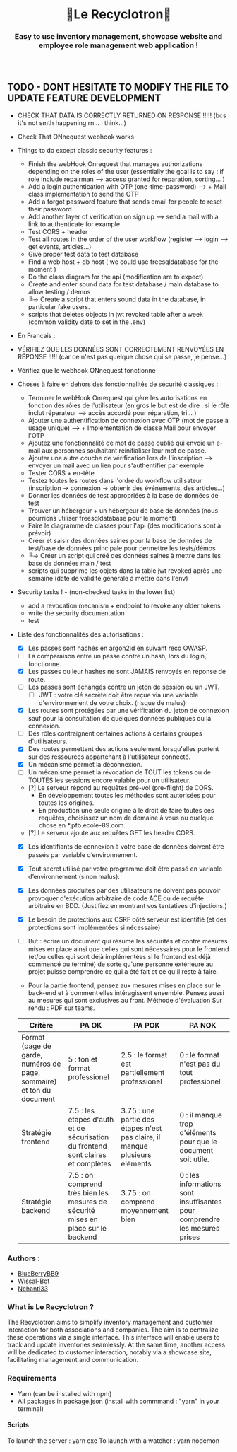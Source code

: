 <h1 align="center">🌿Le Recyclotron🌿</h1>
<h3 align="center">Easy to use inventory management, showcase website and employee role management web application !<h3>
<br>

## TODO - DONT HESITATE TO MODIFY THE FILE TO UPDATE FEATURE DEVELOPMENT

- CHECK THAT DATA IS CORRECTLY RETURNED ON RESPONSE !!!!! (bcs it's not smth happening rn... i think...)
- Check That ONnequest webhook works

- Things to do except classic security features :

  - Finish the webHook Onrequest that manages authorizations depending on the roles of the user (essentially the goal is to say : if role include repairman --> access granted for reparation, sorting... )
  - Add a login authentication with OTP (one-time-password) --> + Mail class implementation to send the OTP
  - Add a forgot password feature that sends email for people to reset their password
  - Add another layer of verification on sign up --> send a mail with a link to authenticate for example
  - Test CORS + header
  - Test all routes in the order of the user workflow (register --> login --> get events, articles...)
  - Give proper test data to test database
  - Find a web host + db host ( we could use freesqldatabase for the moment )
  - Do the class diagram for the api (modification are to expect)
  - Create and enter sound data for test database / main database to allow testing / demos
  - ╚-> Create a script that enters sound data in the database, in particular fake users.
  - scripts that deletes objects in jwt revoked table after a week (common validity date to set in the .env)

- En Français :

- VÉRIFIEZ QUE LES DONNÉES SONT CORRECTEMENT RENVOYÉES EN RÉPONSE !!!!! (car ce n'est pas quelque chose qui se passe, je pense...)
- Vérifiez que le webhook ONnequest fonctionne

- Choses à faire en dehors des fonctionnalités de sécurité classiques :

  - Terminer le webHook Onrequest qui gère les autorisations en fonction des rôles de l'utilisateur (en gros le but est de dire : si le rôle inclut réparateur --> accès accordé pour réparation, tri... )
  - Ajouter une authentification de connexion avec OTP (mot de passe à usage unique) --> + Implémentation de classe Mail pour envoyer l'OTP
  - Ajoutez une fonctionnalité de mot de passe oublié qui envoie un e-mail aux personnes souhaitant réinitialiser leur mot de passe.
  - Ajouter une autre couche de vérification lors de l'inscription --> envoyer un mail avec un lien pour s'authentifier par exemple
  - Tester CORS + en-tête
  - Testez toutes les routes dans l'ordre du workflow utilisateur (inscription -> connexion -> obtenir des événements, des articles...)
  - Donner les données de test appropriées à la base de données de test
  - Trouver un hébergeur + un hébergeur de base de données (nous pourrions utiliser freesqldatabase pour le moment)
  - Faire le diagramme de classes pour l'api (des modifications sont à prévoir)
  - Créer et saisir des données saines pour la base de données de test/base de données principale pour permettre les tests/démos
  - ╚-> Créer un script qui créé des données saines à mettre dans les base de données main / test
  - scripts qui supprime les objets dans la table jwt revoked après une semaine (date de validité générale à mettre dans l'env)

- Security tasks ! - (non-checked tasks in the lower list)

  - add a revocation mecanism + endpoint to revoke any older tokens
  - write the security documentation
  - test

- Liste des fonctionnalités des autorisations :

  - [x] Les passes sont hachés en argon2id en suivant reco OWASP.
  - [ ] La comparaison entre un passe contre un hash, lors du login, fonctionne.
  - [x] Les passes ou leur hashes ne sont JAMAIS renvoyés en réponse de route.
  - [ ] Les passes sont échangés contre un jeton de session ou un JWT.
    - [ ] JWT : votre clé secrète doit être reçue via une variable d'environnement de votre choix. (risque de malus)
  - [x] Les routes sont protégées par une vérification du jeton de connexion sauf pour la consultation de quelques données publiques ou la connexion.
  - [ ] Des rôles contraignent certaines actions à certains groupes d'utilisateurs.
  - [x] Des routes permettent des actions seulement lorsqu'elles portent sur des ressources appartenant à l'utilisateur connecté.
  - [x] Un mécanisme permet la déconnexion.
  - [ ] Un mécanisme permet la révocation de TOUT les tokens ou de TOUTES les sessions encore valable pour un utilisateur.

  - [?] Le serveur répond au requêtes pré-vol (pre-flight) de CORS.
    - En développement toutes les méthodes sont autorisées pour toutes les origines.
    - En production une seule origine à le droit de faire toutes ces requêtes, choisissez un nom de domaine à vous ou quelque chose en \*.pfb.ecole-89.com.
  - [?] Le serveur ajoute aux requêtes GET les header CORS.

  - [x] Les identifiants de connexion à votre base de données doivent être passés par variable d’environnement.
  - [x] Tout secret utilisé par votre programme doit être passé en variable d’environnement (sinon malus).

  - [x] Les données produites par des utilisateurs ne doivent pas pouvoir provoquer d'exécution arbitraire de code ACE ou de requête arbitraire en BDD. (Justifiez en montrant vos tentatives d'injections.)
  - [x] Le besoin de protections aux CSRF côté serveur est identifié (et des protections sont implémentées si nécessaire)
  - [ ] But : écrire un document qui résume les sécurités et contre mesures mises en place ainsi que celles qui sont nécessaires pour le frontend (et/ou celles qui sont déjà implémentées si le frontend est déjà commencé ou terminé) de sorte qu'une personne extérieure au projet puisse comprendre ce qui a été fait et ce qu'il reste à faire.

  - Pour la partie frontend, pensez aux mesures mises en place sur le back-end et à comment elles intéragissent ensemble. Pensez aussi au mesures qui sont exclusives au front.
    Méthode d'évaluation
    Sur rendu : PDF sur teams.

  | Critère                                                              | PA OK                                                                             | PA POK                                                                      | PA NOK                                                                     |
  | -------------------------------------------------------------------- | --------------------------------------------------------------------------------- | --------------------------------------------------------------------------- | -------------------------------------------------------------------------- |
  | Format (page de garde, numéros de page, sommaire) et ton du document | 5 : ton et format professionel                                                    | 2.5 : le format est partiellement professionel                              | 0 : le format n'est pas du tout professionel                               |
  | Stratégie frontend                                                   | 7.5 : les étapes d'auth et de sécurisation du frontend sont claires et complètes  | 3.75 : une partie des étapes n'est pas claire, il manque plusieurs éléments | 0 : il manque trop d'éléments pour que le document soit utile.             |
  | Stratégie backend                                                    | 7.5 : on comprend très bien les mesures de sécurité mises en place sur le backend | 3.75 : on comprend moyennement bien                                         | 0 : les informations sont insuffisantes pour comprendre les mesures prises |

### Authors :

- [BlueBerryBB9](https://github.com/BlueBerryBB9)
- [Wissal-Bot](https://github.com/wissal-bot)
- [Nchanti33](https://github.com/Nchanti33)

### What is Le Recyclotron ?

The Recyclotron aims to simplify inventory management and customer interaction for both associations and companies.
The aim is to centralize these operations via a single interface. This interface will enable users to track and update inventories seamlessly.
At the same time, another access will be dedicated to customer interaction, notably via a showcase site, facilitating management and communication.

### Requirements

- Yarn (can be installed with npm)
- All packages in package.json (install with commmand : "yarn" in your terminal)

#### Scripts

To launch the server : yarn exe
To launch with a watcher : yarn nodemon
